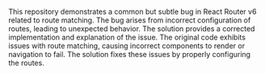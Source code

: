 This repository demonstrates a common but subtle bug in React Router v6 related to route matching.  The bug arises from incorrect configuration of routes, leading to unexpected behavior. The solution provides a corrected implementation and explanation of the issue.  The original code exhibits issues with route matching, causing incorrect components to render or navigation to fail. The solution fixes these issues by properly configuring the routes.